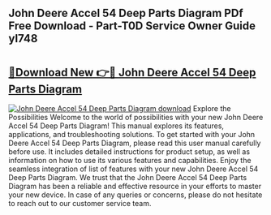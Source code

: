 ## John Deere Accel 54 Deep Parts Diagram PDf Free Download - Part-T0D Service Owner Guide yI748

# <h2><a href="http://dfohty.blite.top/?on=John+Deere+Accel+54+Deep+Parts+Diagram">🔗Download New 👉🔴 John Deere Accel 54 Deep Parts Diagram</a></h2>

[![John Deere Accel 54 Deep Parts Diagram download](https://i.imgur.com/lujVjoI.png)](http://dfohty.blite.top/?on=John+Deere+Accel+54+Deep+Parts+Diagram)
Explore the Possibilities Welcome to the world of possibilities with your new John Deere Accel 54 Deep Parts Diagram! This manual explores its features, applications, and troubleshooting solutions. To get started with your John Deere Accel 54 Deep Parts Diagram, please read this user manual carefully before use. It includes detailed instructions for product setup, as well as information on how to use its various features and capabilities. Enjoy the seamless integration of list of features with your new John Deere Accel 54 Deep Parts Diagram. We trust that the John Deere Accel 54 Deep Parts Diagram has been a reliable and effective resource in your efforts to master your new device. In case of any queries or concerns, please do not hesitate to reach out to our customer service team.
